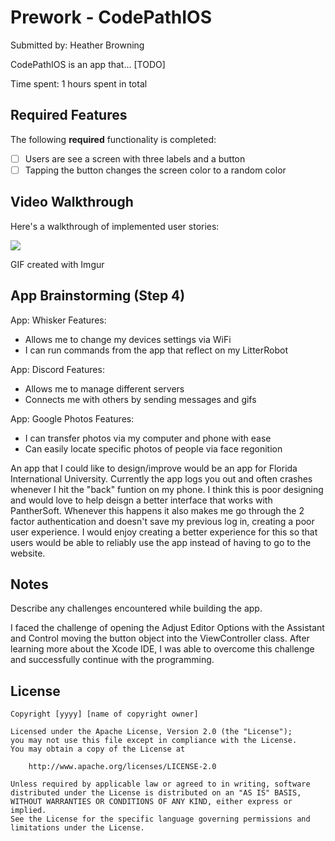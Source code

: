 # Prework - CodePathIOS

Submitted by: Heather Browning

CodePathIOS is an app that... [TODO] 

Time spent: 1 hours spent in total

## Required Features

The following **required** functionality is completed:

- [ ] Users are see a screen with three labels and a button
- [ ] Tapping the button changes the screen color to a random color
 
## Video Walkthrough

Here's a walkthrough of implemented user stories:

![
](https://media.giphy.com/media/v1.Y2lkPTc5MGI3NjExMXJyeDY0ZGI2MjI5YzMwa2dmcmRjZG5naHBmZGgwaXhhMXFsaTJ3byZlcD12MV9pbnRlcm5hbF9naWZfYnlfaWQmY3Q9Zw/zUDZxMSY0NfGcfdXPu/giphy.gif)

<!-- Replace this with whatever GIF tool you used! -->
GIF created with Imgur
<!-- Recommended tools:
[Kap](https://getkap.co/) for macOS
[ScreenToGif](https://www.screentogif.com/) for Windows
[peek](https://github.com/phw/peek) for Linux. -->

## App Brainstorming (Step 4)

App: Whisker 
Features: 
  - Allows me to change my devices settings via WiFi
  - I can run commands from the app that reflect on my LitterRobot

App: Discord
Features:
  - Allows me to manage different servers
  - Connects me with others by sending messages and gifs

App: Google Photos
Features:
  - I can transfer photos via my computer and phone with ease
  - Can easily locate specific photos of people via face regonition

An app that I could like to design/improve would be an app for Florida International University. Currently the app logs you out and often crashes whenever I hit the "back" funtion on my phone. I think this is poor designing and would love to help deisgn a better interface that works with PantherSoft. Whenever this happens it also makes me go through the 2 factor authentication and doesn't save my previous log in, creating a poor user experience. I would enjoy creating a better experience for this so that users would be able to reliably use the app instead of having to go to the website.

## Notes

Describe any challenges encountered while building the app.

I faced the challenge of opening the Adjust Editor Options with the Assistant and Control moving the button object into the ViewController class. After learning more about the Xcode IDE, I was able to overcome this challenge and successfully continue with the programming.


## License

    Copyright [yyyy] [name of copyright owner]

    Licensed under the Apache License, Version 2.0 (the "License");
    you may not use this file except in compliance with the License.
    You may obtain a copy of the License at

        http://www.apache.org/licenses/LICENSE-2.0

    Unless required by applicable law or agreed to in writing, software
    distributed under the License is distributed on an "AS IS" BASIS,
    WITHOUT WARRANTIES OR CONDITIONS OF ANY KIND, either express or implied.
    See the License for the specific language governing permissions and
    limitations under the License.
